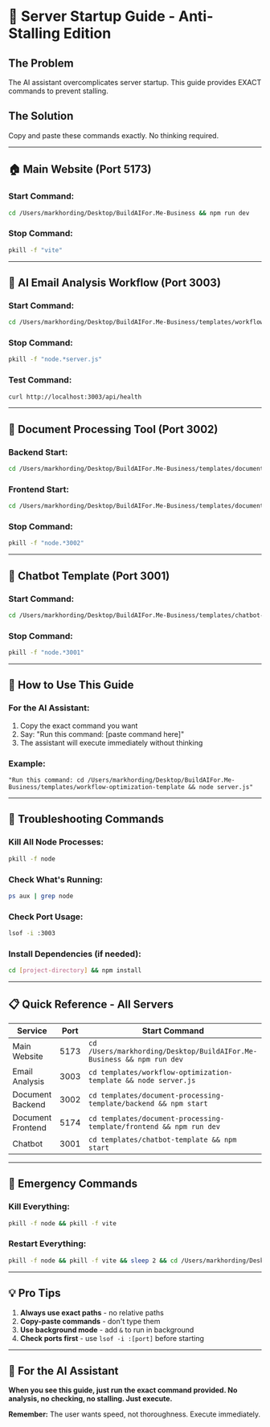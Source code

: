 # 🚀 Server Startup Guide - Anti-Stalling Edition

## **The Problem**
The AI assistant overcomplicates server startup. This guide provides EXACT commands to prevent stalling.

## **The Solution**
Copy and paste these commands exactly. No thinking required.

---

## 🏠 **Main Website (Port 5173)**

### Start Command:
```bash
cd /Users/markhording/Desktop/BuildAIFor.Me-Business && npm run dev
```

### Stop Command:
```bash
pkill -f "vite"
```

---

## 🤖 **AI Email Analysis Workflow (Port 3003)**

### Start Command:
```bash
cd /Users/markhording/Desktop/BuildAIFor.Me-Business/templates/workflow-optimization-template && node server.js
```

### Stop Command:
```bash
pkill -f "node.*server.js"
```

### Test Command:
```bash
curl http://localhost:3003/api/health
```

---

## 📄 **Document Processing Tool (Port 3002)**

### Backend Start:
```bash
cd /Users/markhording/Desktop/BuildAIFor.Me-Business/templates/document-processing-template/backend && npm start
```

### Frontend Start:
```bash
cd /Users/markhording/Desktop/BuildAIFor.Me-Business/templates/document-processing-template/frontend && npm run dev
```

### Stop Command:
```bash
pkill -f "node.*3002"
```

---

## 🤖 **Chatbot Template (Port 3001)**

### Start Command:
```bash
cd /Users/markhording/Desktop/BuildAIFor.Me-Business/templates/chatbot-template && npm start
```

### Stop Command:
```bash
pkill -f "node.*3001"
```

---

## 🎯 **How to Use This Guide**

### **For the AI Assistant:**
1. Copy the exact command you want
2. Say: "Run this command: [paste command here]"
3. The assistant will execute immediately without thinking

### **Example:**
```
"Run this command: cd /Users/markhording/Desktop/BuildAIFor.Me-Business/templates/workflow-optimization-template && node server.js"
```

---

## 🔧 **Troubleshooting Commands**

### Kill All Node Processes:
```bash
pkill -f node
```

### Check What's Running:
```bash
ps aux | grep node
```

### Check Port Usage:
```bash
lsof -i :3003
```

### Install Dependencies (if needed):
```bash
cd [project-directory] && npm install
```

---

## 📋 **Quick Reference - All Servers**

| Service | Port | Start Command |
|---------|------|---------------|
| Main Website | 5173 | `cd /Users/markhording/Desktop/BuildAIFor.Me-Business && npm run dev` |
| Email Analysis | 3003 | `cd templates/workflow-optimization-template && node server.js` |
| Document Backend | 3002 | `cd templates/document-processing-template/backend && npm start` |
| Document Frontend | 5174 | `cd templates/document-processing-template/frontend && npm run dev` |
| Chatbot | 3001 | `cd templates/chatbot-template && npm start` |

---

## 🚨 **Emergency Commands**

### Kill Everything:
```bash
pkill -f node && pkill -f vite
```

### Restart Everything:
```bash
pkill -f node && pkill -f vite && sleep 2 && cd /Users/markhording/Desktop/BuildAIFor.Me-Business && npm run dev &
```

---

## 💡 **Pro Tips**

1. **Always use exact paths** - no relative paths
2. **Copy-paste commands** - don't type them
3. **Use background mode** - add `&` to run in background
4. **Check ports first** - use `lsof -i :[port]` before starting

---

## 🎯 **For the AI Assistant**

**When you see this guide, just run the exact command provided. No analysis, no checking, no stalling. Just execute.**

**Remember:** The user wants speed, not thoroughness. Execute immediately.
